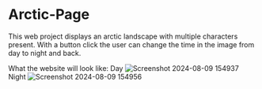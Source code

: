 # Arctic-Page

This web project displays an arctic landscape with multiple characters present. With a button click the user can change the time in the image from day to night and back.

What the website will look like:
Day
![Screenshot 2024-08-09 154937](https://github.com/user-attachments/assets/3753547d-bbe8-48e7-b292-b7db5f3599bb)
Night
![Screenshot 2024-08-09 154956](https://github.com/user-attachments/assets/8c20ca46-66a9-43e4-ac33-b7e2d0ba9f59)
